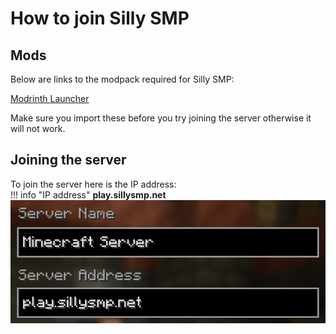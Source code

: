 # How to join Silly SMP

## Mods
Below are links to the modpack required for Silly SMP:

[Modrinth Launcher](assets/downloads/ssmp.mrpack)

Make sure you import these before you try joining the server otherwise it will not work.

## Joining the server
To join the server here is the IP address:<br>
!!! info "IP address"
    <strong>play.sillysmp.net</strong>
![Server Info](assets/server_info.png)<br>

